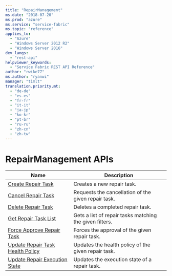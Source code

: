```yaml
---
title: "RepairManagement"
ms.date: "2018-07-20"
ms.prod: "azure"
ms.service: "service-fabric"
ms.topic: "reference"
applies_to: 
  - "Azure"
  - "Windows Server 2012 R2"
  - "Windows Server 2016"
dev_langs: 
  - "rest-api"
helpviewer_keywords: 
  - "Service Fabric REST API Reference"
author: "rwike77"
ms.author: "ryanwi"
manager: "timlt"
translation.priority.mt: 
  - "de-de"
  - "es-es"
  - "fr-fr"
  - "it-it"
  - "ja-jp"
  - "ko-kr"
  - "pt-br"
  - "ru-ru"
  - "zh-cn"
  - "zh-tw"
---
```

# RepairManagement APIs

| Name | Description |
| --- | --- |
| [Create Repair Task](sfclient-api-createrepairtask.md) | Creates a new repair task.<br/> |
| [Cancel Repair Task](sfclient-api-cancelrepairtask.md) | Requests the cancellation of the given repair task.<br/> |
| [Delete Repair Task](sfclient-api-deleterepairtask.md) | Deletes a completed repair task.<br/> |
| [Get Repair Task List](sfclient-api-getrepairtasklist.md) | Gets a list of repair tasks matching the given filters.<br/> |
| [Force Approve Repair Task](sfclient-api-forceapproverepairtask.md) | Forces the approval of the given repair task.<br/> |
| [Update Repair Task Health Policy](sfclient-api-updaterepairtaskhealthpolicy.md) | Updates the health policy of the given repair task.<br/> |
| [Update Repair Execution State](sfclient-api-updaterepairexecutionstate.md) | Updates the execution state of a repair task.<br/> |

